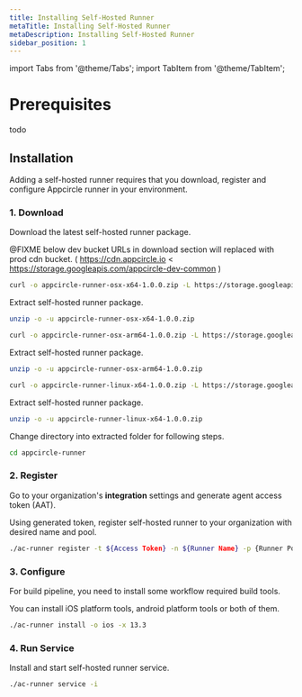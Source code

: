 ```yaml
---
title: Installing Self-Hosted Runner
metaTitle: Installing Self-Hosted Runner
metaDescription: Installing Self-Hosted Runner
sidebar_position: 1
---
```


import Tabs from '@theme/Tabs';
import TabItem from '@theme/TabItem';

# Prerequisites

todo

## Installation

Adding a self-hosted runner requires that you download, register and configure Appcircle runner in your environment.

### 1. Download

Download the latest self-hosted runner package.

@FIXME below dev bucket URLs in download section will replaced with prod cdn bucket.
( https://cdn.appcircle.io < https://storage.googleapis.com/appcircle-dev-common )

<Tabs>
  <TabItem value="osx-x64" label="macOS x64" default>

   ```bash
curl -o appcircle-runner-osx-x64-1.0.0.zip -L https://storage.googleapis.com/appcircle-dev-common/self-hosted/runner/appcircle-runner-osx-x64-1.0.0.zip
```

Extract self-hosted runner package.

   ```bash
unzip -o -u appcircle-runner-osx-x64-1.0.0.zip
```

  </TabItem>
  <TabItem value="osx-arm64" label="macOS arm64">

   ```bash
curl -o appcircle-runner-osx-arm64-1.0.0.zip -L https://storage.googleapis.com/appcircle-dev-common/self-hosted/runner/appcircle-runner-osx-arm64-1.0.0.zip
```

Extract self-hosted runner package.

   ```bash
unzip -o -u appcircle-runner-osx-arm64-1.0.0.zip
```

  </TabItem>

  <TabItem value="linux-x64" label="Linux x64">

   ```bash
curl -o appcircle-runner-linux-x64-1.0.0.zip -L https://storage.googleapis.com/appcircle-dev-common/self-hosted/runner/appcircle-runner-linux-x64-1.0.0.zip
```

Extract self-hosted runner package.

   ```bash
unzip -o -u appcircle-runner-linux-x64-1.0.0.zip
```

  </TabItem>
</Tabs>

Change directory into extracted folder for following steps.

```bash
cd appcircle-runner
```

### 2. Register

Go to your organization's **integration** settings and generate agent access token (AAT).

Using generated token, register self-hosted runner to your organization with desired name and pool.

```bash
./ac-runner register -t ${Access Token} -n ${Runner Name} -p {Runner Pool}
```

### 3. Configure

For build pipeline, you need to install some workflow required build tools.

You can install iOS platform tools, android platform tools or both of them.

```bash
./ac-runner install -o ios -x 13.3
```

### 4. Run Service

Install and start self-hosted runner service.

```bash
./ac-runner service -i
```
